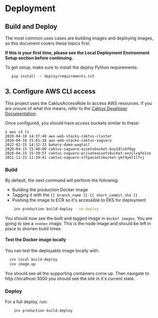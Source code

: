 # Deployment


## Build and Deploy

The most common uses cases are building images and deploying images, so
this document covers these topics first.

**If this is your first time, please see the Local Deployment Environment Setup
section before continuing.**

To get setup, make sure to install the deploy Python requirements:

```sh
   pip install -r deploy/requirements.txt
```


## 3. Configure AWS CLI access

This project uses the CaktusAccessRole to access AWS resources. If you are
unsure of what this means, refer to the [Caktus Developer
Documentation](https://caktus.github.io/developer-documentation/developer-onboarding/AWS/).

Once configured, you should have access buckets similar to these:

```shell
❯ aws s3 ls      
2020-04-10 14:37:40 aws-web-stacks-caktus-cluster
2020-04-10 15:01:18 aws-web-stacks-caktus-saguaro
2022-02-15 14:32:23 bakery-demo-wagtail
2020-04-15 15:40:00 caktus-saguaro-assetsbucket-boy18lc6f0gy
2020-04-15 15:39:57 caktus-saguaro-privateassetsbucket-enzclvqfo1ze
2021-11-23 11:39:41 caktus-saguaro-sftpassetsbucket-ykf4yml1lfvj
```


### Build

By default, the next command will perform the following:
* Building the production Docker image
* Tagging it with the ``{{ branch_name }}-{{ short_commit_sha }}``
* Pushing the image to ECR so it's accessible to EKS for deployment

```sh
    inv production build-deploy --no-deploy
```

You should now see the built and tagged image in ``docker images``. You are
going to see a ``<none>`` image. This is the node image and should be left in
place to shorten build times.


#### Test the Docker image locally

You can test the deployable image locally with:

```sh
  inv local build-deploy
  inv image.up
```

You should see all the supporting containers come up. Then navigate to
http://localhost:3000 you should see the site in it's current state.


### Deploy

For a full deploy, run:

```sh
    inv production build-deploy
```
